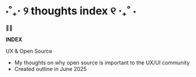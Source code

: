 # ⋅˚₊‧ ୨ thoughts index ୧ ‧₊˚ ⋅

💭🧠

**INDEX**

UX & Open Source
- My thoughts on why open source is important to the UX/UI community
- Created outline in June 2025